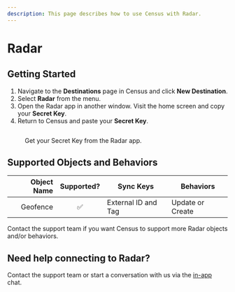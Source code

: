 ```yaml
---
description: This page describes how to use Census with Radar.
---
```


# Radar

## Getting Started

1. Navigate to the **Destinations** page in Census and click **New Destination**.
2. Select **Radar** from the menu.
3. Open the Radar app in another window. Visit the home screen and copy your **Secret Key**.
4. Return to Census and paste your **Secret Key**.

<figure><img src="../.gitbook/assets/radar.png" alt=""><figcaption><p>Get your Secret Key from the Radar app.</p></figcaption></figure>

## Supported Objects and Behaviors

| **Object Name** | **Supported?** | **Sync Keys**  | **Behaviors** |
| --------------: | :------------: | ---------------- | ------------- |
| Geofence | ✅ | External ID and Tag | Update or Create |

Contact the support team if you want Census to support more Radar objects and/or behaviors.

## Need help connecting to Radar?

Contact the support team or start a conversation with us via the [in-app](https://app.getcensus.com) chat.
